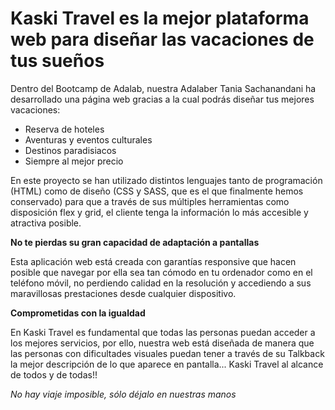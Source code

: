 # Kaski Travel es la mejor plataforma web para diseñar las vacaciones de tus sueños

Dentro del Bootcamp de Adalab, nuestra Adalaber Tania Sachanandani ha desarrollado una página web gracias a la cual podrás diseñar tus mejores vacaciones:
   - Reserva de hoteles
   - Aventuras y eventos culturales
   - Destinos paradisiacos
   - Siempre al mejor precio

En este proyecto se han utilizado distintos lenguajes tanto de programación (HTML) como de diseño (CSS y SASS, que es el que finalmente hemos conservado) para que a través de sus múltiples herramientas como disposición flex y grid, el cliente tenga la información lo más accesible y atractiva posible.

**No te pierdas su gran capacidad de adaptación a pantallas**

Esta aplicación web está creada con garantías responsive que hacen posible que navegar por ella sea tan cómodo en tu ordenador como en el teléfono móvil, no perdiendo calidad en la resolución y accediendo a sus maravillosas prestaciones desde cualquier dispositivo.

**Comprometidas con la igualdad**

En Kaski Travel es fundamental que todas las personas puedan acceder a los mejores servicios, por ello, nuestra web está diseñada de manera que las personas con dificultades visuales puedan tener a través de su Talkback la mejor descripción de lo que aparece en pantalla... Kaski Travel al alcance de todos y de todas!!

*No hay viaje imposible, sólo déjalo en nuestras manos*

